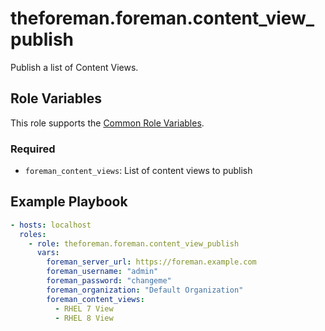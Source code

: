 theforeman.foreman.content_view_publish
=======================================

Publish a list of Content Views.

Role Variables
--------------

This role supports the [Common Role Variables](https://github.com/theforeman/foreman-ansible-modules/blob/develop/README.md#common-role-variables).

### Required

- `foreman_content_views`: List of content views to publish

Example Playbook
----------------

```yaml
- hosts: localhost
  roles:
    - role: theforeman.foreman.content_view_publish
      vars:
        foreman_server_url: https://foreman.example.com
        foreman_username: "admin"
        foreman_password: "changeme"
        foreman_organization: "Default Organization"
        foreman_content_views:
          - RHEL 7 View
          - RHEL 8 View
```
